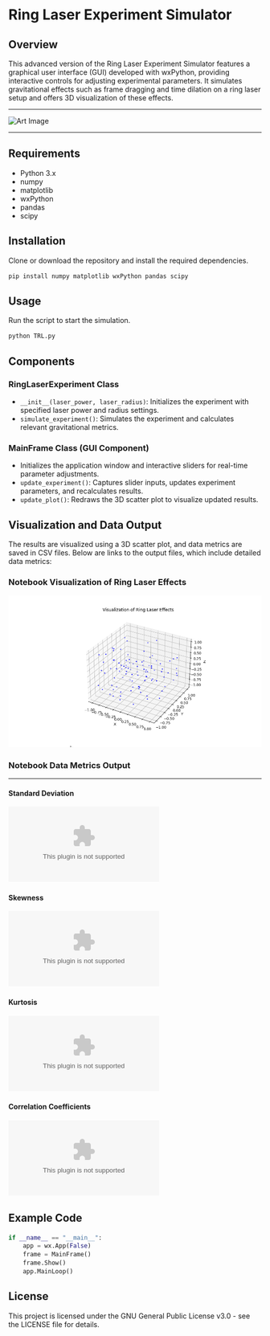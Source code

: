 # Ring Laser Experiment Simulator

## Overview
This advanced version of the Ring Laser Experiment Simulator features a graphical user interface (GUI) developed with wxPython, providing interactive controls for adjusting experimental parameters. It simulates gravitational effects such as frame dragging and time dilation on a ring laser setup and offers 3D visualization of these effects.
______________________________________________________________________________
![Art Image](https://github.com/LoQiseaking69/TimeRing-/blob/main/IMG_8634.jpeg) 
______________________________________________________________________________

## Requirements
- Python 3.x
- numpy
- matplotlib
- wxPython
- pandas
- scipy

## Installation
Clone or download the repository and install the required dependencies.
```bash
pip install numpy matplotlib wxPython pandas scipy
```

## Usage
Run the script to start the simulation.
```bash
python TRL.py
```

## Components
### RingLaserExperiment Class
- `__init__(laser_power, laser_radius)`: Initializes the experiment with specified laser power and radius settings.
- `simulate_experiment()`: Simulates the experiment and calculates relevant gravitational metrics.

### MainFrame Class (GUI Component)
- Initializes the application window and interactive sliders for real-time parameter adjustments.
- `update_experiment()`: Captures slider inputs, updates experiment parameters, and recalculates results.
- `update_plot()`: Redraws the 3D scatter plot to visualize updated results.

## Visualization and Data Output
The results are visualized using a 3D scatter plot, and data metrics are saved in CSV files. Below are links to the output files, which include detailed data metrics:

### Notebook Visualization of Ring Laser Effects
![Ring Laser Visualization](visualization.png)

### Notebook Data Metrics Output
-----------------------
#### Standard Deviation
![Standard Deviation](https://github.com/HermiTech-LLC/Time-Ring/blob/main/standard_deviation_metrics.csv)
#### Skewness
![Skewness](https://github.com/HermiTech-LLC/Time-Ring/blob/main/skewness_metrics.csv)
#### Kurtosis
![Kurtosis](https://github.com/HermiTech-LLC/Time-Ring/blob/main/kurtosis_metrics.csv)
#### Correlation Coefficients
![Correlation Coefficients](https://github.com/HermiTech-LLC/Time-Ring/blob/main/correlation_coefficients_metrics.csv)

## Example Code
```python
if __name__ == "__main__":
    app = wx.App(False)
    frame = MainFrame()
    frame.Show()
    app.MainLoop()
```

## License
This project is licensed under the GNU General Public License v3.0 - see the LICENSE file for details.
